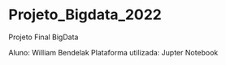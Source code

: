 # Projeto_Bigdata_2022
Projeto Final BigData

Aluno: William Bendelak
Plataforma utilizada: Jupter Notebook
